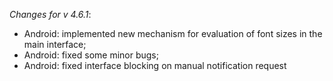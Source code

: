 _Changes for v 4.6.1_:
- Android: implemented new mechanism for evaluation of font sizes in the main interface;
- Android: fixed some minor bugs;
- Android: fixed interface blocking on manual notification request
